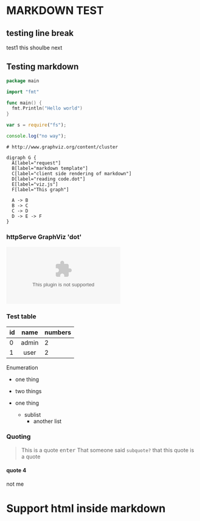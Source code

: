 # MARKDOWN TEST

## testing line break

test1
this shoulbe next

## Testing markdown

```go
package main

import "fmt"

func main() {
  fmt.Println("Hello world")
}
```

```javascript
var s = require("fs");

console.log("no way");
```

```dotg
# http://www.graphviz.org/content/cluster

digraph G {
  A[label="request"]
  B[label="markdown template"]
  C[label="client side rendering of markdown"]
  D[label="reading code.dot"]
  E[label="viz.js"]
  F[label="This graph"]

  A -> B
  B -> C
  C -> D
  D -> E -> F
}
```

### httpServe GraphViz 'dot'

![image](test.dot?f=png)

### Test table

| id  | name  | numbers |
| --- | :---: | :------ |
| 0   | admin | 2       |
| 1   | user  | 2       |

Enumeration

* one thing
* two things

* one thing
  * sublist
    * another list

### Quoting

> This is a quote <kbd>enter</kbd>
> That someone said `subquote?`
> that this quote is a quote

#### quote 4

not me

<h1> Support html inside markdown </h1>
<link href="style.css" rel="stylesheet"></link>
